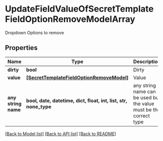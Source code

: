 # UpdateFieldValueOfSecretTemplateFieldOptionRemoveModelArray

Dropdown Options to remove

## Properties
Name | Type | Description | Notes
------------ | ------------- | ------------- | -------------
**dirty** | **bool** | Dirty | [optional] 
**value** | [**[SecretTemplateFieldOptionRemoveModel]**](SecretTemplateFieldOptionRemoveModel.md) | Value | [optional] 
**any string name** | **bool, date, datetime, dict, float, int, list, str, none_type** | any string name can be used but the value must be the correct type | [optional]

[[Back to Model list]](../README.md#documentation-for-models) [[Back to API list]](../README.md#documentation-for-api-endpoints) [[Back to README]](../README.md)


